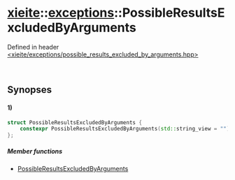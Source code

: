 # [xieite](../../xieite.md)\:\:[exceptions](../../exceptions.md)\:\:PossibleResultsExcludedByArguments
Defined in header [<xieite/exceptions/possible_results_excluded_by_arguments.hpp>](../../../include/xieite/exceptions/possible_results_excluded_by_arguments.hpp)

&nbsp;

## Synopses
#### 1)
```cpp
struct PossibleResultsExcludedByArguments {
    constexpr PossibleResultsExcludedByArguments(std::string_view = "");
};
```
##### Member functions
- [PossibleResultsExcludedByArguments](./structures/possible_results_excluded_by_arguments/1/operators/constructor.md)

